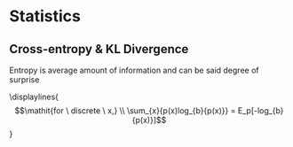 # Statistics

## Cross-entropy & KL Divergence
Entropy is average amount of information and can be said degree of surprise


\displaylines{$$\mathit{for \ discrete \ x,} \\ 
\sum_{x}{p(x)log_{b}{p(x)}} = E_p[-log_{b}{p(x)}]$$}
